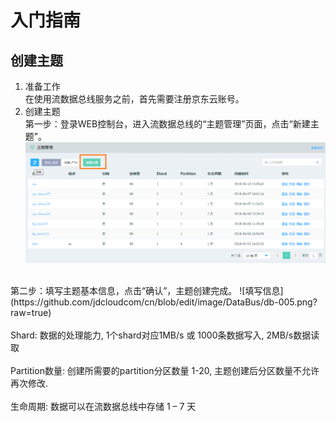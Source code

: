 # 入门指南<br>
## 创建主题<br>
1. 准备工作<br>
在使用流数据总线服务之前，首先需要注册京东云账号。<br>
2. 创建主题<br>
第一步：登录WEB控制台，进入流数据总线的“主题管理”页面，点击“新建主题”。<br>
![创建主题](https://github.com/jdcloudcom/cn/blob/edit/image/DataBus/db-004.png?raw=true)<br>
<br>
第二步：填写主题基本信息，点击“确认”，主题创建完成。
![填写信息](https://github.com/jdcloudcom/cn/blob/edit/image/DataBus/db-005.png?raw=true)<br>
<br>
Shard: 数据的处理能力, 1个shard对应1MB/s 或 1000条数据写入, 2MB/s数据读取<br>
<br>
Partition数量: 创建所需要的partition分区数量 1-20, 主题创建后分区数量不允许再次修改.<br>
<br>
生命周期: 数据可以在流数据总线中存储 1 – 7 天<br>
